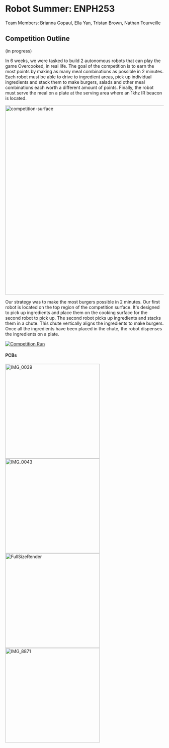 # Robot Summer: ENPH253

Team Members: Brianna Gopaul, Ella Yan, Tristan Brown, Nathan Tourveille 

## Competition Outline
(in progress) 

In 6 weeks, we were tasked to build 2 autonomous robots that can play the game Overcooked, in real life. The goal of the competition is to earn the most points by making as many meal combinations as possible in 2 minutes. Each robot must be able to drive to ingredient areas, pick up individual ingredients and stack them to make burgers, salads and other meal combinations each worth a different amount of points. Finally, the robot must serve the meal on a plate at the serving area where an 1khz IR beacon is located. 

<img width="600" alt="competition-surface" src="https://github.com/user-attachments/assets/4a3e769f-0b4e-4c0a-86f9-7d27019f055e">

Our strategy was to make the most burgers possible in 2 minutes. Our first robot is located on the top region of the competition surface. It's designed to pick up ingredients and place them on the cooking surface for the second robot to pick up. The second robot picks up ingredients and stacks them in a chute. This chute vertically aligns the ingredients to make burgers. Once all the ingredients have been placed in the chute, the robot dispenses the ingredients on a plate. 

[![Competition Run](https://img.youtube.com/vi/iM0Je9Kw5zo/0.jpg)](https://youtu.be/iM0Je9Kw5zo)


#### PCBs

<img src="https://github.com/user-attachments/assets/f49de4b8-fa06-483f-acd4-e2d75fc72247" alt="IMG_0039" width="300">


<img src="https://github.com/user-attachments/assets/d81d688a-c8bc-42c8-bca0-25481b5ce81f" alt="IMG_0043" width="300">


<img src="https://github.com/user-attachments/assets/2cbc61e7-e693-4115-9b50-94a7f64ad115" alt="FullSizeRender" width="300">


<img src="https://github.com/user-attachments/assets/88dda804-2ab3-4c72-81c2-b679db210f3b" alt="IMG_8871" width="300">






